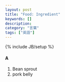 ```yaml
---
layout: post
title: "Food: Ingredient"
keywords: []
description: 
category: "言葉"
tags: ["英語"]
---
```

{% include JB/setup %}

#### A
1. Bean sprout
2. pork belly
